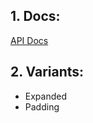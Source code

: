 ## 1. Docs:
[API Docs](https://api.flutter.dev/flutter/widgets/Container-class.html)
## 2. Variants:
- Expanded
- Padding